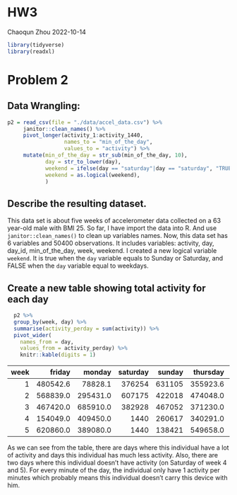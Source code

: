 HW3
================
Chaoqun Zhou
2022-10-14

``` r
library(tidyverse)
library(readxl)
```

# Problem 2

## Data Wrangling:

``` r
p2 = read_csv(file = "./data/accel_data.csv") %>% 
     janitor::clean_names() %>% 
     pivot_longer(activity_1:activity_1440,
                  names_to = "min_of_the_day",
                  values_to = "activity") %>% 
     mutate(min_of_the_day = str_sub(min_of_the_day, 10),
            day = str_to_lower(day),
            weekend = ifelse(day == "saturday"|day == "saturday", "TRUE", "FALSE"),
            weekend = as.logical(weekend),
            )
```

## Describe the resulting dataset.

This data set is about five weeks of accelerometer data collected on a
63 year-old male with BMI 25. So far, I have import the data into R. And
use `janitor::clean_names()` to clean up variables names. Now, this data
set has 6 variables and 50400 observations. It includes variables:
activity, day, day_id, min_of_the_day, week, weekend. I created a new
logical variable `weekend`. It is true when the `day` variable equals to
Sunday or Saturday, and FALSE when the `day` variable equal to weekdays.

## Create a new table showing total activity for each day

``` r
  p2 %>% 
  group_by(week, day) %>% 
  summarise(activity_perday = sum(activity)) %>% 
  pivot_wider(
    names_from = day,
    values_from = activity_perday) %>% 
    knitr::kable(digits = 1)
```

| week |   friday |   monday | saturday | sunday | thursday |  tuesday | wednesday |
|-----:|---------:|---------:|---------:|-------:|---------:|---------:|----------:|
|    1 | 480542.6 |  78828.1 |   376254 | 631105 | 355923.6 | 307094.2 |    340115 |
|    2 | 568839.0 | 295431.0 |   607175 | 422018 | 474048.0 | 423245.0 |    440962 |
|    3 | 467420.0 | 685910.0 |   382928 | 467052 | 371230.0 | 381507.0 |    468869 |
|    4 | 154049.0 | 409450.0 |     1440 | 260617 | 340291.0 | 319568.0 |    434460 |
|    5 | 620860.0 | 389080.0 |     1440 | 138421 | 549658.0 | 367824.0 |    445366 |

As we can see from the table, there are days where this individual have
a lot of activity and days this individual has much less activity. Also,
there are two days where this individual doesn’t have activity (on
Saturday of week 4 and 5). For every minute of the day, the individual
only have 1 activity per minutes which probably means this individual
doesn’t carry this device with him.
